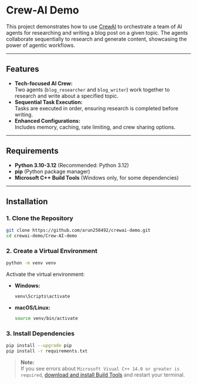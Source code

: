 # Crew-AI Demo

This project demonstrates how to use [CrewAI](https://github.com/joaomdmoura/crewAI) to orchestrate a team of AI agents for researching and writing a blog post on a given topic. The agents collaborate sequentially to research and generate content, showcasing the power of agentic workflows.

---

## Features

- **Tech-focused AI Crew:**  
  Two agents (`blog_researcher` and `blog_writer`) work together to research and write about a specified topic.
- **Sequential Task Execution:**  
  Tasks are executed in order, ensuring research is completed before writing.
- **Enhanced Configurations:**  
  Includes memory, caching, rate limiting, and crew sharing options.

---

## Requirements

- **Python 3.10-3.12** (Recommended: Python 3.12)
- **pip** (Python package manager)
- **Microsoft C++ Build Tools** (Windows only, for some dependencies)

---

## Installation

### 1. Clone the Repository

```bash
git clone https://github.com/arun250492/crewai-demo.git
cd crewai-demo/Crew-AI-demo
```

### 2. Create a Virtual Environment

```bash
python -m venv venv
```

Activate the virtual environment:

- **Windows:**
  ```bash
  venv\Scripts\activate
  ```
- **macOS/Linux:**
  ```bash
  source venv/bin/activate
  ```

### 3. Install Dependencies

```bash
pip install --upgrade pip
pip install -r requirements.txt
```

> **Note:**  
> If you see errors about `Microsoft Visual C++ 14.0 or greater is required`, [download and install Build Tools](https://visualstudio.microsoft.com/visual-cpp-build-tools/) and restart your terminal.


